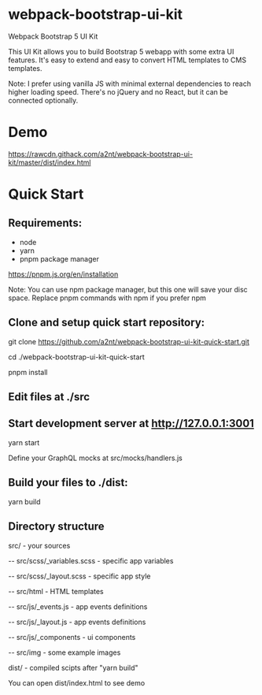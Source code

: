 # webpack-bootstrap-ui-kit

Webpack Bootstrap 5 UI Kit

This UI Kit allows you to build Bootstrap 5 webapp with some extra UI features.
It's easy to extend and easy to convert HTML templates to CMS templates.

Note: I prefer using vanilla JS with minimal external dependencies to reach higher loading speed.
There's no jQuery and no React, but it can be connected optionally.

# Demo

https://rawcdn.githack.com/a2nt/webpack-bootstrap-ui-kit/master/dist/index.html

# Quick Start

## Requirements:

-   node
-   yarn
-   pnpm package manager

https://pnpm.js.org/en/installation

Note: You can use npm package manager, but this one will save your disc space. Replace pnpm commands with npm if you prefer npm

## Clone and setup quick start repository:

git clone https://github.com/a2nt/webpack-bootstrap-ui-kit-quick-start.git

cd ./webpack-bootstrap-ui-kit-quick-start

pnpm install

## Edit files at ./src

## Start development server at http://127.0.0.1:3001

yarn start

Define your GraphQL mocks at src/mocks/handlers.js

## Build your files to ./dist:

yarn build

## Directory structure

src/ - your sources

-- src/scss/\_variables.scss - specific app variables

-- src/scss/\_layout.scss - specific app style

-- src/html - HTML templates

-- src/js/\_events.js - app events definitions

-- src/js/\_layout.js - app events definitions

-- src/js/\_components - ui components

-- src/img - some example images

dist/ - compiled scipts after "yarn build"

You can open dist/index.html to see demo
